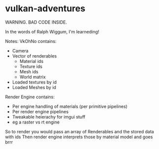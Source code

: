 # vulkan-adventures
WARNING. BAD CODE INSIDE.

In the words of Ralph Wiggum, I'm learneding! 


Notes:
VkOhNo contains:
- Camera
- Vector of renderables
	- Material ids
	- Texture ids
	- Mesh ids
	- World matrix
- Loaded textures by id
- Loaded Meshes by id

Render Engine contains:
- Per engine handling of materials (per primitive pipelines)
- Per render engine pipelines
- Tweakable heierachy for imgui stuff
- eg a raster vs rt engine

So to render you would pass an array of Renderables and the stored data with ids
Then render engine interprets those by material model and goes brrr
